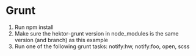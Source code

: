 # Grunt
1. Run npm install
2. Make sure the hektor-grunt version in node_modules is the same version (and branch) as this example
3. Run one of the following grunt tasks: notify:hw, notify:foo, open, scss